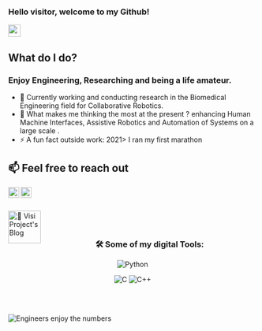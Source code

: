 ### Hello visitor, welcome to my Github!
<img src="https://media.giphy.com/media/hvRJCLFzcasrR4ia7z/giphy.gif" width="25px">

## What do I do?
### Enjoy Engineering, Researching and being a life amateur.

- 🔭 Currently working and conducting research in the Biomedical Engineering field for Collaborative Robotics.
- 🌱 What makes me thinking the most at the present ? enhancing Human Machine Interfaces, Assistive Robotics and Automation of Systems on a large scale . 
- ⚡ A fun fact outside work: 2021> I ran my first marathon

## 📫 Feel free to reach out

<a href="https://www.linkedin.com/in/uljansinani/">
  <img align="left" alt="Uljan's LinkedIN" width="22px" src="https://raw.githubusercontent.com/peterthehan/peterthehan/master/assets/linkedin.svg" />
</a>

<a href="https://twitter.com/uljansinani">
  <img align="left" alt="Uljan Sinani | Twitter" width="22px" src="https://raw.githubusercontent.com/peterthehan/peterthehan/master/assets/twitter.svg" />
</a>

<br></br>
<span></span>

<a href="https://usinani.github.io/projectsgate/">
  <img align="left" alt="📕 Visi Project's Blog" width="66px"
 src="https://img.shields.io/badge/Blogger-FF5722?style=for-the-badge&logo=blogger&logoColor=white" />
</a>

<br></br>


<h3 align="center">🛠️ Some of my digital Tools:</h3>
<p align="center">
<img alt="Python" src="https://img.shields.io/badge/python%20-%2314354C.svg?&style=for-the-badge&logo=python&logoColor=white"/>
<p align="center">
<img alt="C" src="https://img.shields.io/badge/c%20-%2300599C.svg?&style=for-the-badge&logo=c&logoColor=white"/>
<img alt="C++" src="https://img.shields.io/badge/c++%20-%2300599C.svg?&style=for-the-badge&logo=c%2B%2B&ogoColor=white"/>
<p align="center">

<br></br>
<span></span>

![Engineers enjoy the numbers](https://profile-counter.glitch.me/{usinani}/count.svg)


<!--
<h3 align="center">⌨GitHub Status:</h3>
<a href="https://github.com/usinani">
<p align="center">
  <img height="180em" src="https://github-readme-stats.vercel.app/api?username=usinani&theme=react&show_icons=true" style"max-width: 100%;" />
</a>

<!--
**USinani/usinani** is a ✨ _special_ ✨ repository because its `README.md` (this file) appears on your GitHub profile.
-->
